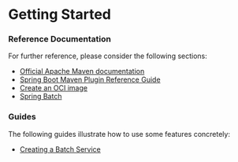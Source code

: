 # Getting Started

### Reference Documentation

For further reference, please consider the following sections:

* [Official Apache Maven documentation](https://maven.apache.org/guides/index.html)
* [Spring Boot Maven Plugin Reference Guide](https://docs.spring.io/spring-boot/docs/2.7.3/maven-plugin/reference/html/)
* [Create an OCI image](https://docs.spring.io/spring-boot/docs/2.7.3/maven-plugin/reference/html/#build-image)
* [Spring Batch](https://docs.spring.io/spring-boot/docs/2.7.3/reference/htmlsingle/#howto.batch)

### Guides

The following guides illustrate how to use some features concretely:

* [Creating a Batch Service](https://spring.io/guides/gs/batch-processing/)

